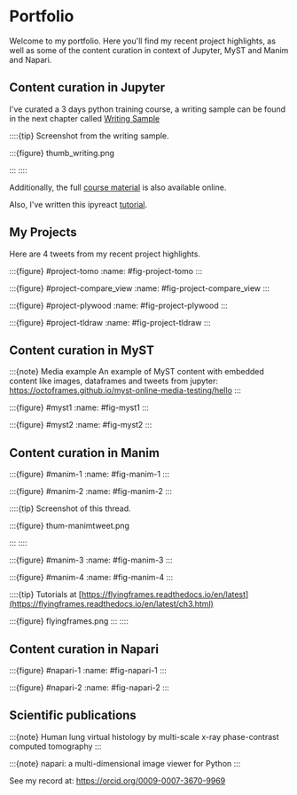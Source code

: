 # Portfolio

Welcome to my portfolio.
Here you'll find my recent project highlights, as well as some of the content curation in context of Jupyter, MyST and Manim and Napari.

## Content curation in Jupyter

I've curated a 3 days python training course, a writing sample can be found in the next chapter called
[Writing Sample](./writing-sample)  

::::{tip} Screenshot from the writing sample.

:::{figure} thumb_writing.png

:::
::::


Additionally, the full [course material](https://github.com/mito-ds/training-materials) is also available online.

 Also, I've written this ipyreact [tutorial](https://github.com/widgetti/ipyreact/blob/master/examples/full_tutorial.ipynb).



## My Projects

Here are 4 tweets from my recent project highlights.


:::{figure} #project-tomo
:name: #fig-project-tomo
:::

:::{figure} #project-compare_view
:name: #fig-project-compare_view
:::

:::{figure} #project-plywood
:name: #fig-project-plywood
:::

:::{figure} #project-tldraw
:name: #fig-project-tldraw
:::



## Content curation in MyST


:::{note} Media example
An example of MyST content with embedded content like images, dataframes and tweets from jupyter:
https://octoframes.github.io/myst-online-media-testing/hello
:::


:::{figure} #myst1
:name: #fig-myst1
:::

:::{figure} #myst2
:name: #fig-myst2
:::






## Content curation in Manim


:::{figure} #manim-1
:name: #fig-manim-1
:::

:::{figure} #manim-2
:name: #fig-manim-2
:::

::::{tip} Screenshot of this thread.

:::{figure} thum-manimtweet.png

:::
::::

:::{figure} #manim-3
:name: #fig-manim-3
:::

:::{figure} #manim-4
:name: #fig-manim-4
:::

::::{tip} Tutorials at [https://flyingframes.readthedocs.io/en/latest](https://flyingframes.readthedocs.io/en/latest/ch3.html)

:::{figure} flyingframes.png
:::
::::


## Content curation in Napari


:::{figure} #napari-1
:name: #fig-napari-1
:::

:::{figure} #napari-2
:name: #fig-napari-2
:::



## Scientific publications



:::{note}   [](10.1088/1361-6560/acd48d)
Human lung virtual histology by multi-scale x-ray phase-contrast computed tomography 
:::

:::{note} [](10.5281/ZENODO.8115575)
napari: a multi-dimensional image viewer for Python 
:::



See my record at: https://orcid.org/0009-0007-3670-9969



